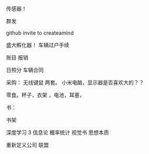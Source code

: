 传感器！


群发

github invite to createamind

盛大孵化器！  车辆过户手续


账目  报销

日照分 车辆合同




采购：
无线键鼠 两套。
小米电脑，显示器是否喜欢大的？？

零食。杯子，衣架 ，电池，耳塞，

书：

书架


深度学习 3 
信息论
概率统计
视觉书
思想本质


重新定义公司
联盟


